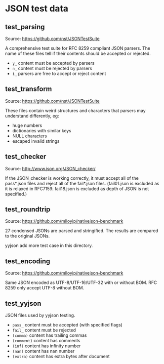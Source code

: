# JSON test data


## test_parsing
Source: <https://github.com/nst/JSONTestSuite>

A comprehensive test suite for RFC 8259 compliant JSON parsers.
The name of these files tell if their contents should be accepted or rejected.

- `y_` content must be accepted by parsers
- `n_` content must be rejected by parsers
- `i_` parsers are free to accept or reject content


## test_transform
Source: <https://github.com/nst/JSONTestSuite>

These files contain weird structures and characters that parsers may understand differently, eg:

- huge numbers
- dictionaries with similar keys
- NULL characters
- escaped invalid strings


## test_checker
Source: <http://www.json.org/JSON_checker/>

If the JSON_checker is working correctly, it must accept all of the pass\*.json files and reject all of the fail\*.json files. (fail01.json is excluded as it is relaxed in RFC7159. fail18.json is excluded as depth of JSON is not specified.)


## test_roundtrip
Source: <https://github.com/miloyip/nativejson-benchmark>

27 condensed JSONs are parsed and stringified. The results are compared to the original JSONs.

yyjson add more test case in this directory.

## test_encoding
Source: <https://github.com/miloyip/nativejson-benchmark>

Same JSON encoded as UTF-8/UTF-16/UTF-32 with or without BOM. RFC 8259 only accept UTF-8 without BOM.


## test_yyjson
JSON files used by yyjson testing.

- `pass_` content must be accepted (with specified flags)
- `fail_` content must be rejected
- `(comma)` content has trailing commas
- `(comment)` content has comments
- `(inf)` content has infinity number
- `(nan)` content has nan number
- `(extra)` content has extra bytes after document
